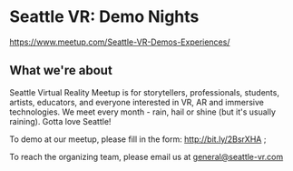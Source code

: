 # Seattle VR: Demo Nights

https://www.meetup.com/Seattle-VR-Demos-Experiences/

## What we're about

Seattle Virtual Reality Meetup is for storytellers, professionals, students, artists, educators, and everyone interested in VR, AR and immersive technologies. We meet every month - rain, hail or shine (but it's usually raining). Gotta love Seattle!

To demo at our meetup, please fill in the form: http://bit.ly/2BsrXHA
;

To reach the organizing team, please email us at general@seattle-vr.com